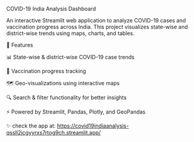 COVID-19 India Analysis Dashboard

An interactive Streamlit web application to analyze COVID-19 cases and vaccination progress across India.
This project visualizes state-wise and district-wise trends using maps, charts, and tables.

🚀 Features

📊 State-wise & district-wise COVID-19 case trends

💉 Vaccination progress tracking

🗺️ Geo-visualizations using interactive maps

🔍 Search & filter functionality for better insights

⚡ Powered by Streamlit, Pandas, Plotly, and GeoPandas

✨ check the app at: https://covid19indiaanalysis-qssll2jcgyyrxs7rtog9ch.streamlit.app/
